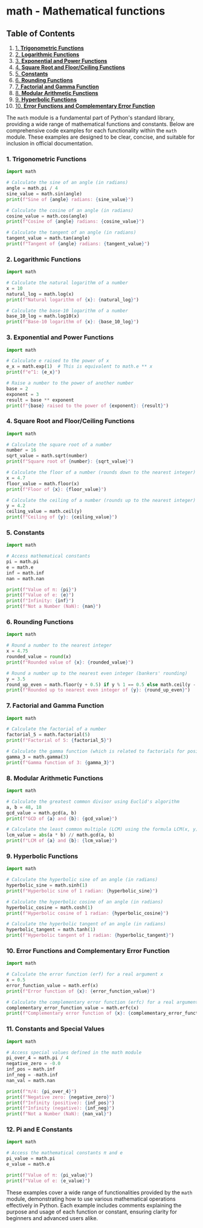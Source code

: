 # math - Mathematical functions
## Table of Contents

1. [1. **Trigonometric Functions**](#1-trigonometric-functions)
2. [2. **Logarithmic Functions**](#2-logarithmic-functions)
3. [3. **Exponential and Power Functions**](#3-exponential-and-power-functions)
4. [4. **Square Root and Floor/Ceiling Functions**](#4-square-root-and-floorceiling-functions)
5. [5. **Constants**](#5-constants)
6. [6. **Rounding Functions**](#6-rounding-functions)
7. [7. **Factorial and Gamma Function**](#7-factorial-and-gamma-function)
8. [8. **Modular Arithmetic Functions**](#8-modular-arithmetic-functions)
9. [9. **Hyperbolic Functions**](#9-hyperbolic-functions)
10. [10. **Error Functions and Complementary Error Function**](#10-error-functions-and-complementary-error-function)



The `math` module is a fundamental part of Python's standard library, providing a wide range of mathematical functions and constants. Below are comprehensive code examples for each functionality within the `math` module. These examples are designed to be clear, concise, and suitable for inclusion in official documentation.

### 1. **Trigonometric Functions**

```python
import math

# Calculate the sine of an angle (in radians)
angle = math.pi / 4
sine_value = math.sin(angle)
print(f"Sine of {angle} radians: {sine_value}")

# Calculate the cosine of an angle (in radians)
cosine_value = math.cos(angle)
print(f"Cosine of {angle} radians: {cosine_value}")

# Calculate the tangent of an angle (in radians)
tangent_value = math.tan(angle)
print(f"Tangent of {angle} radians: {tangent_value}")
```

### 2. **Logarithmic Functions**

```python
import math

# Calculate the natural logarithm of a number
x = 10
natural_log = math.log(x)
print(f"Natural logarithm of {x}: {natural_log}")

# Calculate the base-10 logarithm of a number
base_10_log = math.log10(x)
print(f"Base-10 logarithm of {x}: {base_10_log}")
```

### 3. **Exponential and Power Functions**

```python
import math

# Calculate e raised to the power of x
e_x = math.exp(1)  # This is equivalent to math.e ** x
print(f"e^1: {e_x}")

# Raise a number to the power of another number
base = 2
exponent = 3
result = base ** exponent
print(f"{base} raised to the power of {exponent}: {result}")
```

### 4. **Square Root and Floor/Ceiling Functions**

```python
import math

# Calculate the square root of a number
number = 16
sqrt_value = math.sqrt(number)
print(f"Square root of {number}: {sqrt_value}")

# Calculate the floor of a number (rounds down to the nearest integer)
x = 4.7
floor_value = math.floor(x)
print(f"Floor of {x}: {floor_value}")

# Calculate the ceiling of a number (rounds up to the nearest integer)
y = 4.2
ceiling_value = math.ceil(y)
print(f"Ceiling of {y}: {ceiling_value}")
```

### 5. **Constants**

```python
import math

# Access mathematical constants
pi = math.pi
e = math.e
inf = math.inf
nan = math.nan

print(f"Value of π: {pi}")
print(f"Value of e: {e}")
print(f"Infinity: {inf}")
print(f"Not a Number (NaN): {nan}")
```

### 6. **Rounding Functions**

```python
import math

# Round a number to the nearest integer
x = 4.75
rounded_value = round(x)
print(f"Rounded value of {x}: {rounded_value}")

# Round a number up to the nearest even integer (bankers' rounding)
y = 3.5
round_up_even = math.floor(y + 0.5) if y % 1 == 0.5 else math.ceil(y - 0.5)
print(f"Rounded up to nearest even integer of {y}: {round_up_even}")
```

### 7. **Factorial and Gamma Function**

```python
import math

# Calculate the factorial of a number
factorial_5 = math.factorial(5)
print(f"Factorial of 5: {factorial_5}")

# Calculate the gamma function (which is related to factorials for positive integers)
gamma_3 = math.gamma(3)
print(f"Gamma function of 3: {gamma_3}")
```

### 8. **Modular Arithmetic Functions**

```python
import math

# Calculate the greatest common divisor using Euclid's algorithm
a, b = 48, 18
gcd_value = math.gcd(a, b)
print(f"GCD of {a} and {b}: {gcd_value}")

# Calculate the least common multiple (LCM) using the formula LCM(x, y) = |x * y| / GCD(x, y)
lcm_value = abs(a * b) // math.gcd(a, b)
print(f"LCM of {a} and {b}: {lcm_value}")
```

### 9. **Hyperbolic Functions**

```python
import math

# Calculate the hyperbolic sine of an angle (in radians)
hyperbolic_sine = math.sinh(1)
print(f"Hyperbolic sine of 1 radian: {hyperbolic_sine}")

# Calculate the hyperbolic cosine of an angle (in radians)
hyperbolic_cosine = math.cosh(1)
print(f"Hyperbolic cosine of 1 radian: {hyperbolic_cosine}")

# Calculate the hyperbolic tangent of an angle (in radians)
hyperbolic_tangent = math.tanh(1)
print(f"Hyperbolic tangent of 1 radian: {hyperbolic_tangent}")
```

### 10. **Error Functions and Complementary Error Function**

```python
import math

# Calculate the error function (erf) for a real argument x
x = 0.5
error_function_value = math.erf(x)
print(f"Error function of {x}: {error_function_value}")

# Calculate the complementary error function (erfc) for a real argument x
complementary_error_function_value = math.erfc(x)
print(f"Complementary error function of {x}: {complementary_error_function_value}")
```

### 11. **Constants and Special Values**

```python
import math

# Access special values defined in the math module
pi_over_4 = math.pi / 4
negative_zero = -0.0
inf_pos = math.inf
inf_neg = -math.inf
nan_val = math.nan

print(f"π/4: {pi_over_4}")
print(f"Negative zero: {negative_zero}")
print(f"Infinity (positive): {inf_pos}")
print(f"Infinity (negative): {inf_neg}")
print(f"Not a Number (NaN): {nan_val}")
```

### 12. **Pi and E Constants**

```python
import math

# Access the mathematical constants π and e
pi_value = math.pi
e_value = math.e

print(f"Value of π: {pi_value}")
print(f"Value of e: {e_value}")
```

These examples cover a wide range of functionalities provided by the `math` module, demonstrating how to use various mathematical operations effectively in Python. Each example includes comments explaining the purpose and usage of each function or constant, ensuring clarity for beginners and advanced users alike.
